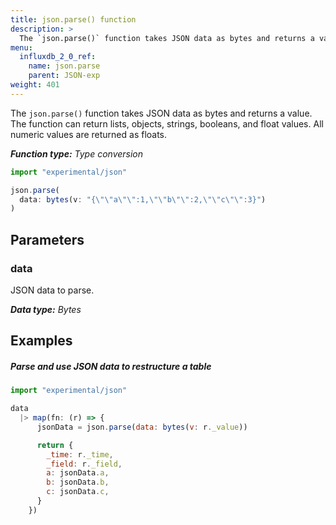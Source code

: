 ```yaml
---
title: json.parse() function
description: >
  The `json.parse()` function takes JSON data as bytes and returns a value.
menu:
  influxdb_2_0_ref:
    name: json.parse
    parent: JSON-exp
weight: 401
---
```


The `json.parse()` function takes JSON data as bytes and returns a value.
The function can return lists, objects, strings, booleans, and float values.
All numeric values are returned as floats.

_**Function type:** Type conversion_

```js
import "experimental/json"

json.parse(
  data: bytes(v: "{\"\"a\"\":1,\"\"b\"\":2,\"\"c\"\":3}")
)
```

## Parameters

### data
JSON data to parse.

_**Data type:** Bytes_


## Examples

##### Parse and use JSON data to restructure a table
```js
import "experimental/json"

data
  |> map(fn: (r) => {
      jsonData = json.parse(data: bytes(v: r._value))

      return {
        _time: r._time,
        _field: r._field,
        a: jsonData.a,
        b: jsonData.b,
        c: jsonData.c,
      }
    })
```
